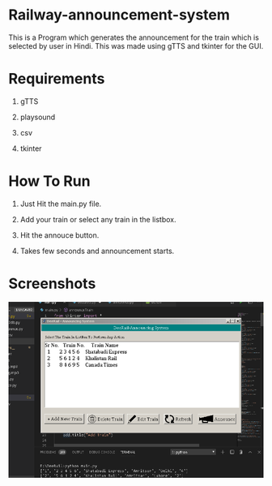 # Railway-announcement-system
This is a Program which generates the announcement for the train which is selected by user in Hindi. This was made using gTTS and tkinter for the GUI.


# Requirements

1. gTTS

2. playsound

3. csv

4. tkinter


# How To Run

1. Just Hit the main.py file.

2. Add your train or select any train in the listbox.

3. Hit the annouce button.

4. Takes few seconds and announcement starts.



# Screenshots
![image](screenshot/Capture.PNG)

